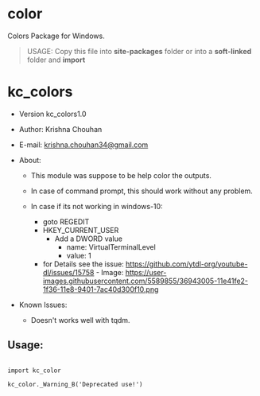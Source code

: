 # color
Colors Package for Windows.

> USAGE:  Copy this file into **site-packages** folder or into a **soft-linked** folder and **import**


# kc_colors

 - Version kc_colors1.0

 - Author: Krishna Chouhan
 - E-mail: krishna.chouhan34@gmail.com

 - About:
   - This module was suppose to be help color the outputs.
   
   - In case of command prompt, this should work without any problem.
   
   - In case if its not working in windows-10: 
     - goto REGEDIT
     - HKEY_CURRENT_USER
       - Add a DWORD value
         - name: VirtualTerminalLevel
         - value: 1
     - for Details see the issue: https://github.com/ytdl-org/youtube-dl/issues/15758
                 - Image: https://user-images.githubusercontent.com/5589855/36943005-11e41fe2-1f36-11e8-9401-7ac40d300f10.png
 - Known Issues:
   - Doesn't works well with tqdm.


## Usage:

```

import kc_color

kc_color._Warning_B('Deprecated use!')
```
